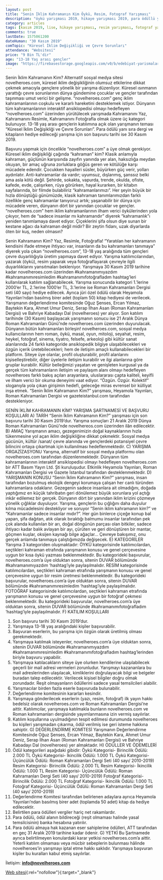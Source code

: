 ```yaml
---
layout: post
title: "Senin İklim Kahramanın Kim Öykü, Resim, Fotograf Yarışması"
description: "öykü yarışması 2019, hikaye yarışması 2019, para ödüllü yarışmalar 2019"
category: articles
tags: [kasım 2019, lise, hikaye yarışması, resim yarışması, fotograf yarışması]
comments: true
lastDate: 1575061200
dateHuman: "30 Kasım 2019"
comTopic: "Küresel İklim Değişikliği ve Çevre Sorunları"
attendance: "Websitesi"
price: "9 Bin TL'dir"
age: "13-18 Yaş arası gençler"
image: "https://firebasestorage.googleapis.com/v0/b/edebiyat-yarismalari.appspot.com/o/senin-iklim-kahramanin-kim-oyku-fotograf-resim-yarismasi.jpg?alt=media&token=85aa0097-4f73-4a2c-8831-eac10773c7e7"
---
```


Senin İklim Kahramanın Kim?
Alternatif sosyal medya sitesi novelheroes.com, küresel iklim değişikliğinin olumsuz etkilerine dikkat çekmek amacıyla gençlere yönelik bir yarışma düzenliyor.
Küresel ısınmanın yarattığı çevre sorunlarının dünya gündemine çocuklar ve gençler tarafından taşınması umut verici bir gelişme. “novelheroes.com” genç iklim kahramanlarının coşkulu ve kararlı hareketini desteklemek istiyor. Dünyanın tüm kahramanlarının interaktif ansiklopedisi olmayı hedefleyen “novelheroes.com” üzerinden yürütülecek yarışmada Kahramanını Yaz, Kahramanını Resimle, Kahramanını Fotoğrafla olmak üzere üç kategori bulunuyor.
13-18 yaş arası gençlerin katılımına açık olan yarışmanın teması “Küresel İklim Değişikliği ve Çevre Sorunları”. 
Para ödülü yanı sıra dergi ve kitapların hediye edileceği yarışma için son başvuru tarihi ise 30 Kasım 2019. 

Başvuru yapmak için öncelikle “novelheroes.com” a üye olmak gerekiyor.
Küresel iklim değişikliği çağında “kahraman” kim?
Klasik anlamıyla kahraman, güçlünün karşısında zayıfın yanında yer alan, haksızlığa meydan okuyan, bir amaç uğruna zorluklara göğüs geren ve kötülüğe karşı mücadele edendir. Çocukken hayalleri süsler, büyürken güç verir, yolları aydınlatır. Anti-kahramanlar da vardır; uyumsuz, dışlanmış, şanssız belki ama asla kötü değil. Şehirde, sokakta, vapurda, trende, okulda, ofiste, kafede, evde, çalışırken, rüya görürken, hayal kurarken, bir kitabın sayfalarında, bir filmde bulabiliriz “kahramanlarımızı”.
Her şeyin büyük bir hızla dönüştüğü günümüzde, klasik kahraman tanımlarımızdan farklı özellikle genç kahramanlar tanıyoruz artık; yaşanabilir bir dünya için mücadele veren, dünyanın dört bir yanından çocuklar ve gençler. “novelheroes.com” hem iklim kahramanlarının ilham verici öykülerinden yola çıkıyor, hem de “sadece insanlar mı kahramandır” diyerek “kahramanlık”ı yeniden tanımlamaya davet ediyor. Çiçeklerini şifa olsun diye sunan bir kestane ağacı da kahraman değil midir? Bir zeytin fidanı, uzak diyarlarda öten bir kuş, neden olmasın?

Senin Kahramanın Kim? Yaz, Resimle, Fotoğrafla!
“Yaratılan her kahramanın kendisini ifade etmeye ihtiyacı var, insanların da bu kahramanları tanımaya” diyerek yola çıkan “novelheroes.com”, 13-18 yaş aralığında tüm gençleri çevre duyarlılığıyla üretim yapmaya davet ediyor. Yarışma katılımcılarından, yazarak (öykü), resim yaparak veya fotoğraflayarak çevreyle ilgili duyarlılıklarını yansıtmaları bekleniyor. 
Yarışmaya 30 Kasım 2019 tarihine kadar novelheroes.com üzerinden #kahramanımıyazdım #kahramanımıresimledim #kahramanımıfotoğrafladım hashtag’leri
kullanılarak katılım sağlanabilecek.
Yarışma sonucunda kategori 1.’lerine 2000’er TL, 2.’lerine 1000’er TL, 3.’lerine ise Roman Kahramanları Dergisi seti (40 sayı) hediye edilecek. Ayrıca jüri özel ödülü olarak Heyamola Yayınları’ndan basılmış birer adet (toplam 50) kitap hediyesi de verilecek. Yarışmanın değerlendirme komitesinde Oğuz Şenses, Ercan Yılmaz, Baytekin Kara, Ahmet Umur Deniz, Serap İlhan Asan (Roman Kahramanları Dergisi) ve Bahriye Kabadayı Dal (novelheroes) yer alıyor. Son katılım tarihinde (30 Kasım) başlayacak yarışmanın sonucu ise 21 Aralık Dünya Roman Kahramanları Günü’nde novelheroes.com üzerinden duyurulacak.
Dünyanın bütün kahramanları birleşin!
novelheroes.com, sosyal medya kullanıcılarının hem roman, öykü, masal, oyun, mitoloji, seyahat, resim, heykel, fotoğraf, sinema, tiyatro, felsefe, arkeoloji gibi kültür sanat alanlarında 24 farklı kategoride ansiklopedik bilgiye ulaşabilecekleri ve özgün içerik üretebilecekleri; hem de iletişim amaçlı kullanabilecekleri bir platform. Siteye üye olanlar, profil oluşturabilir, profil alanlarını kişiselleştirebilir, diğer üyelerle iletişim kurabilir ve ilgi
alanlarına göre gruplar kurabilir. Kültür belleğimizi yaşatan ve genişleten kurgusal ya da gerçek tüm kahramanların iletişim ve paylaşım alanı olmayı hedefleyen novelheroes farklı bakış açıları arayanlara, uluslararası çapta kaliteli, keyifli ve ilham verici bir okuma deneyimi vaat ediyor. “Özgün.
Özgür. Kolektif” sloganıyla yola çıkan girişimin hedefi, geleceğe miras evrensel bir külliyat inşa etmek.
“Senin İklim Kahramanın Kim?” yarışması, Heyamola Yayınları, Roman Kahramanları Dergisi ve gazeteistanbul.com tarafından destekleniyor.

SENİN İKLİM KAHRAMANIN KİM?
YARIŞMA ŞARTNAMESİ VE BAŞVURU KOŞULLARI
A) TARİH
“Senin İklim Kahramanın Kim?” yarışması için son başvuru tarihi 30 Kasım 2019’dur.
Yarışma sonuçları 21 Aralık 2019 Dünya Roman Kahramanları Günü’nde novelhereos.com
üzerinden ilân edilecektir.
B) AMAÇ
Yarışmanın amacı, gezegenimizin doğal kaynaklarının hızla tükenmesine yol açan iklim
değişikliğine dikkat çekmektir. Sosyal medya gücünün, kültür /sanat/ çevre alanında ve
gençlerdeki potansiyel çevre bilincini ortaya çıkartmak için kullanılması hedeflenmektedir.
C) YARIŞMA ORGAZİZASYONU
Yarışma, alternatif bir sosyal medya platformu olan novelheroes.com tarafından
düzenlenmektedir. Dünyanın tüm kahramanlarının interaktif ansiklopedisi olmayı 
hedefleyen novelheroes.com bir ATT Basım Yayın Ltd. Şti kuruluşudur. Etkinlik Heyamola
Yayınları, Roman Kahramanları Dergisi ve Gazete İstanbul tarafından desteklenmektedir.
D) YARIŞMANIN KONUSU
“Senin İklim Kahramanın Kim?” yarışması, insan tarafından bozulmuş ekolojik dengeyi
korumaya çalışan her canlı türünden kahramanlara odaklanır. Gezegenin sadece insanlara
ait olmadığını, doğada yaptığımız en küçük tahribatın geri dönülemez büyük sorunlara yol
açtığı inkâr edilemez bir gerçek. Dünyanın dört bir yanından iklim krizini çözmeye yönelik
çığlıklar duyuluyor. Yarışma, gençlerin bu çığlığını daha duyulur kılma mücadelesini
destekliyor ve soruyor “Senin iklim kahramanın kim?” ve “Kahramanlar sadece insanlar
mıdır?”. Her gün binlerce çiçeğe konup bal yapan, şifa dağıtan, atık olarak bıraktığı balmumu
insanlar tarafından pek çok alanda kullanılan bir arı, doğal döngünün parçası olan bitkiler,
sadece ihtiyacı kadar balık avlayan bir ayı, çürüten ve geri dönüştüren bir mantar, göçmen
kuşlar, oksijen kaynağı bilge ağaçlar… Çevreye bakışımız, onu gerçek anlamda tanımaya
çalıştığımızda değişecek.
E) KATEGORİLER
Yarışma 3 kategoriden oluşmaktadır:
ÖYKÜ kategorisinde katılımcılardan, seçtikleri kahraman etrafında yarışmanın konusu ve
genel çerçevesine uygun bir kısa öykü yazması beklenmektedir. Bu kategorideki başvurular,
novelheroes.com’a üye olduktan sonra, sitenin DUVAR bölümünde #kahramanımıyazdım
‘hashtag’iyle paylaşılmalıdır.
RESİM kategorisinde katılımcılardan, seçtikleri kahraman etrafında yarışmanın konusu ve
genel çerçevesine uygun bir resim üretmesi beklenmektedir. Bu kategorideki başvurular,
novelheroes.com’a üye olduktan sonra, sitenin DUVAR bölümünde
#kahramanımıresimledim ‘hashtag’iyle paylaşılmalıdır.
FOTOĞRAF kategorisinde katılımcılardan, seçtikleri kahraman etrafında yarışmanın konusu
ve genel çerçevesine uygun bir fotoğraf çekmesi beklenmektedir. Bu kategorideki başvurular,
novelheroes.com’a üye olduktan sonra, sitenin DUVAR bölümünde
#kahramanımıfotoğrafladım ‘hashtag’iyle paylaşılmalıdır.
F) KATILIM KOŞULLARI
1. Son başvuru tarihi 30 Kasım 2019’dur.
2. Yarışmaya 13-18 yaş aralığındaki kişiler başvurabilir.
3. Başvuran eserlerin, bu yarışma için özgün olarak üretilmiş olması gerekmektedir.
4. Yarışmaya katılmak isteyenler, novelheroes.com’a üye olduktan sonra, sitenin DUVAR
bölümünde #kahramanımıyazdım #kahramanımıresimledim #kahramanımıfotoğrafladım
hashtag’lerinden biriyle başvuru yapabilir.
5. Yarışmaya katılacakların siteye üye olurken kendilerine ulaşılabilecek geçerli bir mail
adresi vermeleri zorunludur. Yarışmayı kazananlara bu mail adreslerinden ulaşılacak,
kimliklerini doğrulayacak bilgi ve belgeler buradan talep edilecektir. Verilecek kişisel
bilgiler doğru olmak zorundadır. Reşit olmayanların ödüllerini sadece yasal temsilcileri
alabilir.
6. Yarışmacılar birden fazla eserle başvuruda bulunabilir.
7. Değerlendirme komitesinin kararları kesindir.
8. Yarışmaya gönderilecek eserlerin (yazı, resim, fotoğraf) ilk yayın hakkı bedelsiz olarak
novelheroes.com ve Roman Kahramanları Dergisi’ne aittir. Katılımcılar, yarışmaya
katılmakla bunların novelheroes.com ve Roman kahramanları dergisinde yayımlanmasına
izin vermiş sayılırlar.
9. Katılım koşullarına uyulmadığının tespit edilmesi durumunda novelheroes bu kişileri
yarışmadan çıkarma, ödül verilmiş ise geri isteme hakkına sahiptir.
G) DEĞERLENDİRME KOMİTESİ
Yarışmanın Değerlendirme Komitesinde Oğuz Şenses, Ercan Yılmaz, Baytekin Kara, Ahmet
Umur Deniz, Serap İlhan Asan (Roman Kahramanları Dergisi) ve Bahriye Kabadayı Dal
(novelheroes) yer almaktadır.
H) ÖDÜLLER VE ÖDEMELERİ
1. Ödül kategorileri aşağıdaki gibidir:
Öykü Kategorisi- Birincilik Ödülü: 2.000 TL
Öykü Kategorisi- İkincilik Ödülü: 1.000 TL
Öykü Kategorisi- Üçüncülük Ödülü: Roman Kahramanları Dergi Seti (40 sayı/ 2010-2019)
Resim Kategorisi- Birincilik Ödülü: 2.000 TL
Resim Kategorisi- İkincilik Ödülü: 1.000 TL
Resim Kategorisi- Üçüncülük Ödülü: Roman Kahramanları Dergi Seti (40 sayı/ 2010-2019)
Fotoğraf Kategorisi- Birincilik Ödülü: 2.000 TL
Fotoğraf Kategorisi- İkincilik Ödülü: 1.000 TL
Fotoğraf Kategorisi- Üçüncülük Ödülü: Roman Kahramanları Dergi Seti (40 sayı/ 2010-2019)
2. Değerlendirme Komitesi tarafından belirlenen adaylara ayrıca Heyamola Yayınları’ndan
basılmış birer adet (toplamda 50 adet) kitap da hediye edilecektir.
3. Belirtilen para ödülleri vergiler hariç net rakamlardır.
4. Para ödülü, ödül alanın bildireceği (reşit olmaması halinde yasal temsilcisinin) banka
hesabına yatırılır.
5. Para ödülü almaya hak kazanan eser sahiplerine ödülleri, ATT tarafından en geç 31 Aralık
2019 tarihine kadar ödenir.
G) YETKİ
Bu Şartnamede ayrıca belirtilmeyen konulardaki karar yetkisi novelheroes.com’a aittir.
Yeterli katılım olmaması veya mücbir sebeplerin bulunması hâlinde novelheroes’in
yarışmayı iptal etme hakkı saklıdır. Yarışmaya başvuran kişiler bu kuralları kabul etmiş
sayılırlar. 

İletişim: **info@novelheroes.com**

[Web sitesi](http://www.novelheroes.com?utm_source=edebiyatyarismalari.com&utm_medium=affiliate&utm_campaign=cpc){:rel="nofollow"}{:target="_blank"}
